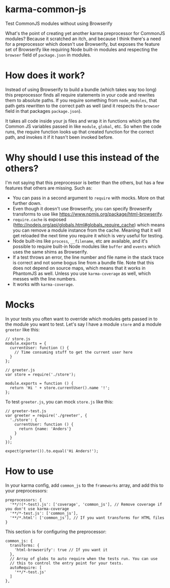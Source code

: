 karma-common-js
===============

Test CommonJS modules without using Browserify

What's the point of creating yet another karma preprocessor for CommonJS modules? Because it scratched an itch, and because I think there's a need for a preprocessor which doesn't use Browserify, but exposes the feature set of Browserify like requiring Node built-in modules and respecting the `browser` field of `package.json` in modules.

# How does it work?
Instead of using Browserify to build a bundle (which takes way too long) this preprocessor finds all require statements in your code and rewrites them to absolute paths. If you require something from `node_modules`, that path gets rewritten to the correct path as well (and it respects the `browser` field in that packages `package.json`). 

It takes all code inside your js files and wrap it in functions which gets the Common JS variables passed in like `module`, `global`, etc. So when the code runs, the require function looks up that created function for the correct path, and invokes it if it hasn't been invoked before.

# Why should I use this instead of the others?
I'm not saying that this preprocessor is better than the others, but has a few features that others are missing. Such as:

* You can pass in a second argument to `require` with mocks. More on that further down.
* Even though it doesn't use Browserify, you can specify Browserify transforms to use like https://www.npmjs.org/package/html-browserify.
* `require.cache` is exposed (http://nodejs.org/api/globals.html#globals_require_cache) which means you can remove a module instance from the cache. Meaning that it will get reloaded the next time you require it which is very useful for testing.
* Node built-ins like `process`, `__filename`, etc are available, and it's possible to require built-in Node modules like `buffer` and `events` which uses the same shims as Browserify.
* If a test throws an error, the line number and file name in the stack trace is correct and not some bogus line from a bundle file. Note that this does not depend on source maps, which means that it works in PhantomJS as well. Unless you use `karma-coverage` as well, which messes with the line numbers.
* It works with `karma-coverage`.

# Mocks
In your tests you often want to override which modules gets passed in to the module you want to test. Let's say I have a module `store` and a module `greeter` like this:

```
// store.js
module.exports = {
  currentUser: function () {
    // Time consuming stuff to get the current user here
  }
};
```

```
// greeter.js
var store = require('./store');

module.exports = function () {
  return 'Hi ' + store.currentUser().name '!';
};
```

To test `greeter.js`, you can mock `store.js` like this:
```
// greeter-test.js
var greeter = require('./greeter', {
  './store': {
    currentUser: function () {
      return {name: 'Anders'}
    }
  }
});

expect(greeter()).to.equal('Hi Anders!');
```

# How to use
In your karma config, add `common_js` to the `frameworks` array, and add this to your preprocessors:

```
preprocessors: {
  '**/!(*-test).js': ['coverage', 'common_js'], // Remove coverage if you don't use karma-coverage
  '**/*-test.js': ['common_js'],
  '**/*.html': ['common_js'], // If you want transforms for HTML files
}
```

This section is for configuring the preprocessor:

```
common_js: {
  transforms: {
    'html-browserify': true // If you want it
  },
  // Array of globs to auto require when the tests run. You can use 
  // this to control the entry point for your tests.
  autoRequire: [
    '**/*-test.js'
  ]
},
```